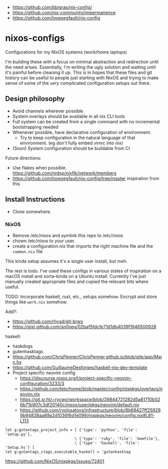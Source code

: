 - https://github.com/bbigras/nix-config/
- https://github.com/nix-community/impermanence
- https://github.com/lovesegfault/nix-config

# nixos-configs

Configurations for my NixOS systems (work/home laptops)

I'm building these with a focus on minimal abstraction and redirection until the need arises.
Essentially, I'm writing the ugly solution and waiting until it's painful before cleaning it up.
This is in hopes that these files and git history can be useful to people just starting with NixOS and trying to make sense of some of the _very_ complicated configuration setups out there.

## Design philosophy

- Avoid channels wherever possible
- System overlays should be available in all nix CLI tools
- Full system can be created from a single command with no incremental bootstrapping needed
- Whenever possible, have declarative configuration of environment.
  - Try to keep configuration in the natural language of that environment. (eg don't fully embed vimrc into nix)
- (Soon) System configuration should be buildable from CI

Future directions:

- Use flakes when possible. https://github.com/nrdxp/nixflk/network/members
- https://github.com/lovesegfault/nix-config/tree/master inspiration from this

## Install Instructions

- Clone somewhere.

### NixOS

- Remove /etc/nixos and symlink this repo to /etc/nixos
- chown /etc/nixos to your user.
- create a configuration.nix that imports the right machine file and the `common.nix` file

This kinda setup assumes it's a single user install, but meh.

The rest is todo. I've used these configs in various states of inspiration on a macOS install and sorta-kinda on a Ubuntu install.
Currently I've just manually created appropriate files and copied the relevant bits where useful.

TODO: Incorporate haskell, rust, etc., setups somehow. Encrypt and store things like `work.nix` somehow.

Add?:

- <https://github.com/rhysd/git-brws>
- <https://gist.github.com/sn0opy/02baf5fdcfe71d1db4039f1946500928>

haskell:

- haskdogs
- gutenhasktags
- <https://github.com/ChrisPenner/ChrisPenner.github.io/blob/site/app/Main.hs>
- <https://github.com/GuillaumeDesforges/haskell-nix-dev-template>
- Project specific neovim config
  - <https://discourse.nixos.org/t/project-specific-neovim-configuration/3233/3>
  - <https://github.com/teto/home/blob/master/config/nixpkgs/overlays/neovim.nix>
  - <https://git.sr.ht/~rycwo/workspace/blob/39844721282d5a81710b026b71b907c3df20140c/nixos/user/pkgs/neovim/default.nix>
  - <https://github.com/rvolosatovs/infrastructure/blob/8b68427ff259299b94838aa89a2d1036f6d1e099/nixpkgs/neovim/config.nix#L81-L113>

```vim
let g:gutentags_project_info = [ {'type': 'python', 'file': 'setup.py'},
                               \ {'type': 'ruby', 'file': 'Gemfile'},
                               \ {'type': 'haskell', 'file': 'Setup.hs'} ]
let g:gutentags_ctags_executable_haskell = 'gutenhasktag
```

https://github.com/NixOS/nixpkgs/issues/72401
